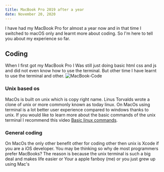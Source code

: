 ```yaml
---
title: MacBook Pro 2019 after a year
date: November 20, 2020
---
```

I have had my MacBook Pro for almost a year now and in that time I switched to macOS only and learnt more about coding. So I'm here to tell you about my experience so far.
## Coding
When I first got my MacBook Pro I Was still just doing basic html css and js and did not even know how to use the terminal. But other time I have learnt to use the terminal and other.
![MacBook-Code](https://scontent-lht6-1.cdninstagram.com/v/t51.2885-15/e35/s1080x1080/122012249_162672998842431_373629935625371937_n.jpg?_nc_ht=scontent-lht6-1.cdninstagram.com&_nc_cat=103&_nc_ohc=667EWHf2w-wAX9rwx-4&tp=15&oh=6179c6c2094607b2bc89e8b4a0a48d05&oe=5FDED766)
### Unix based os
MacOs is built on unix which is copy right name. Linus Torvalds wrote a clone of unix or more commonly known as today linux. On MacOs using terminal is a lot better user experience compared to windows thanks to unix. If you would like to learn more about the basic commands of the unix terminal I recommend this video [Basic linux commands](https://www.youtube.com/watch?v=J2zquYPJbWY&t=625s).
### General coding
On MacOs the only other benefit other for coding other then unix is Xcode if you are a iOS developer. You may be thinking so why de most programmers prefer MacBooks? The reason is because the unix terminal is such a big deal and makes life easier or Your a apple fanboy (me) or you just grew up using Mac's